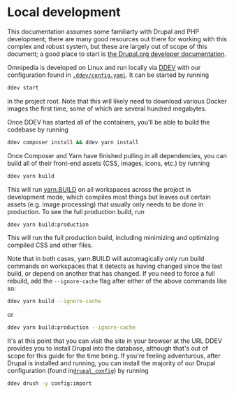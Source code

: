 # Local development

This documentation assumes some familiarty with Drupal and PHP development;
there are many good resources out there for working with this complex and
robust system, but these are largely out of scope of this document; a good
place to start is [the Drupal.org developer
documentation](https://www.drupal.org/docs/develop).

Omnipedia is developed on Linux and run locally via [DDEV](https://ddev.com/)
with our configuration found in
[`.ddev/config.yaml`](../.ddev/config.yaml). It can be started by running

```bash
ddev start
```

in the project root. Note that this will likely need to download various Docker
images the first time, some of which are several hundred megabytes.

Once DDEV has started all of the containers, you'll be able to build the
codebase by running

```bash
ddev composer install && ddev yarn install
```

Once Composer and Yarn have finished pulling in all dependencies, you can build
all of their front-end assets (CSS, images, icons, etc.) by running

```bash
ddev yarn build
```

This will run [yarn.BUILD](https://yarn.build/) on all workspaces across the
project in development mode, which compiles most things but leaves out certain
assets (e.g. image processing) that usually only needs to be done in production.
To see the full production build, run

```bash
ddev yarn build:production
```

This will run the full production build, including minimizing and optimizing
compiled CSS and other files.

Note that in both cases, yarn.BUILD will automagically only run build commands
on workspaces that it detects as having changed since the last build, or depend
on another that has changed. If you need to force a full rebuild, add the
`--ignore-cache` flag after either of the above commands like so:

```bash
ddev yarn build --ignore-cache
```

or

```bash
ddev yarn build:production --ignore-cache
```

It's at this point that you can visit the site in your browser at the URL DDEV
provides you to install Drupal into the database, although that's out of scope
for this guide for the time being. If you're feeling adventurous, after Drupal
is installed and running, you can install the majority of our Drupal
configuration (found in[`drupal_config`](../drupal_config)) by running

```bash
ddev drush -y config:import
```

